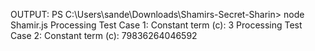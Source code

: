 OUTPUT:
PS C:\Users\sande\Downloads\Shamirs-Secret-Sharin> node Shamir.js
Processing Test Case 1:
Constant term (c): 3
Processing Test Case 2:
Constant term (c): 79836264046592
